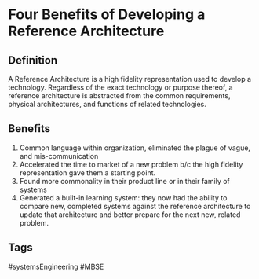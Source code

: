 # Four Benefits of Developing a Reference Architecture

## Definition
A Reference Architecture is a high fidelity representation used to develop a technology. Regardless of the exact technology or purpose thereof, a reference architecture is abstracted from the common requirements, physical architectures, and functions of related technologies.

## Benefits
1. Common language within organization, eliminated the plague of vague, and mis-communication
2. Accelerated the time to market of a new problem b/c the high fidelity representation gave them a starting point.
3. Found more commonality in their product line or in their family of systems
4. Generated a built-in learning system: they now had the ability to compare new, completed systems against the reference architecture to update that architecture and better prepare for the next new, related problem.

## Tags
#systemsEngineering #MBSE
